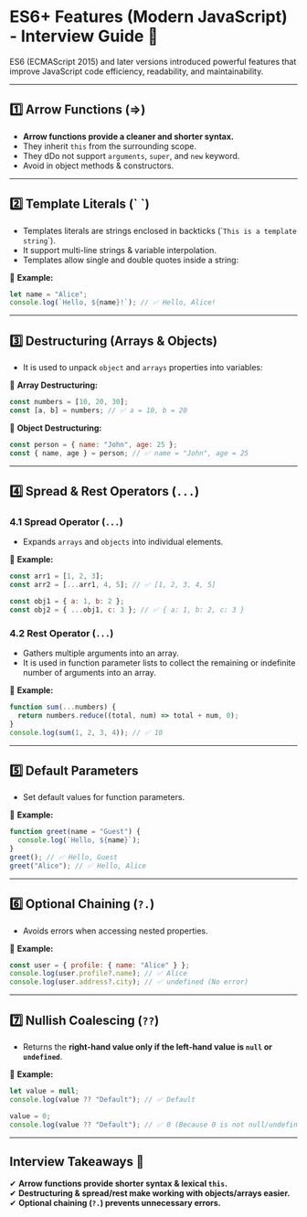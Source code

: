 # **ES6+ Features (Modern JavaScript) - Interview Guide** 🚀  

ES6 (ECMAScript 2015) and later versions introduced powerful features that improve JavaScript code efficiency, readability, and maintainability.  

---

## **1️⃣ Arrow Functions (=>)**
- **Arrow functions provide a cleaner and shorter syntax.**
- They inherit `this` from the surrounding scope.
- They dDo not support `arguments`, `super`, and `new` keyword.
- Avoid in object methods & constructors.

---

## **2️⃣ Template Literals (\` `)**
- Templates literals are strings enclosed in backticks (\``This is a template string`\`).
- It support multi-line strings & variable interpolation.
- Templates allow single and double quotes inside a string:

🔹 **Example:**
```js
let name = "Alice";
console.log(`Hello, ${name}!`); // ✅ Hello, Alice!
```

---

## **3️⃣ Destructuring (Arrays & Objects)**
- It is used to unpack `object` and `arrays` properties into variables:  

🔹 **Array Destructuring:**
```js
const numbers = [10, 20, 30];
const [a, b] = numbers; // ✅ a = 10, b = 20
```

🔹 **Object Destructuring:**
```js
const person = { name: "John", age: 25 };
const { name, age } = person; // ✅ name = "John", age = 25
```

---

## **4️⃣ Spread & Rest Operators (`...`)**
### **4.1 Spread Operator (`...`)**
- Expands `arrays` and `objects` into individual elements.  

🔹 **Example:**
```js
const arr1 = [1, 2, 3];
const arr2 = [...arr1, 4, 5]; // ✅ [1, 2, 3, 4, 5]

const obj1 = { a: 1, b: 2 };
const obj2 = { ...obj1, c: 3 }; // ✅ { a: 1, b: 2, c: 3 }
```

### **4.2 Rest Operator (`...`)**
- Gathers multiple arguments into an array.
-  It is used in function parameter lists to collect the remaining or indefinite number of arguments into an array. 

🔹 **Example:**
```js
function sum(...numbers) {
  return numbers.reduce((total, num) => total + num, 0);
}
console.log(sum(1, 2, 3, 4)); // ✅ 10
```

---

## **5️⃣ Default Parameters**
- Set default values for function parameters.  

🔹 **Example:**
```js
function greet(name = "Guest") {
  console.log(`Hello, ${name}`);
}
greet(); // ✅ Hello, Guest
greet("Alice"); // ✅ Hello, Alice
```

---

## **6️⃣ Optional Chaining (`?.`)**
- Avoids errors when accessing nested properties.  

🔹 **Example:**
```js
const user = { profile: { name: "Alice" } };
console.log(user.profile?.name); // ✅ Alice
console.log(user.address?.city); // ✅ undefined (No error)
```

---

## **7️⃣ Nullish Coalescing (`??`)**
- Returns the **right-hand value only if the left-hand value is `null` or `undefined`**.  

🔹 **Example:**
```js
let value = null;
console.log(value ?? "Default"); // ✅ Default

value = 0;
console.log(value ?? "Default"); // ✅ 0 (Because 0 is not null/undefined)
```

---

## **Interview Takeaways 🎯**
✔ **Arrow functions provide shorter syntax & lexical `this`.**  
✔ **Destructuring & spread/rest make working with objects/arrays easier.**  
✔ **Optional chaining (`?.`) prevents unnecessary errors.** 